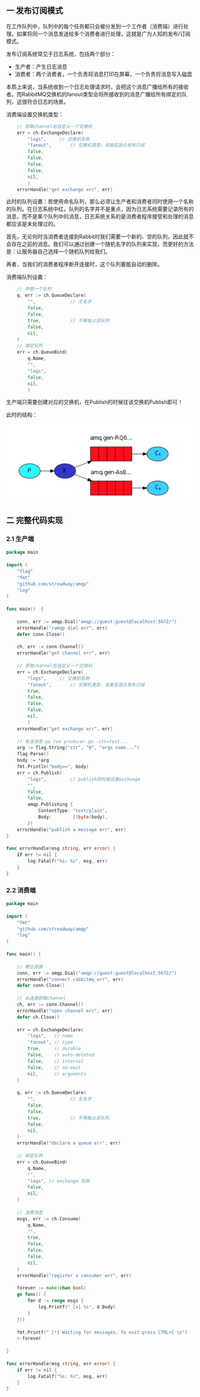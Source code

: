 ## 一  发布订阅模式

在工作队列中，队列中的每个任务都只会被分发到一个工作者（消费端）进行处理。如果将同一个消息发送给多个消费者进行处理，这就是广为人知的发布/订阅模式。  

发布订阅系统常见于日志系统，包括两个部分：
- 生产者：产生日志消息
- 消费者：两个消费者，一个负责将消息打印在屏幕，一个负责将消息写入磁盘

本质上来说，当系统收到一个日志处理请求时，会把这个消息广播给所有的接收者。而RabbitMQ交换机的fanout类型会将所接收到的消息广播给所有绑定的队列，这很符合日志的场景。  

消费端设置交换机类型：
```go
	// 获取channel后自定义一个交换机
	err = ch.ExchangeDeclare(
		"logs",		// 交换机名称
		"fanout",		// 交换机类型，该类型适合发布订阅
		false,
		false,
		false,
		false,
		nil,
		)
	errorHandle("get exchange err", err)
```

此时的队列设置：若使用命名队列，那么必须让生产者和消费者同时使用一个名称的队列。在日志系统中红，队列的名字并不是重点，因为日志系统需要记录所有的消息，而不是某个队列中的消息，日志系统关系的是消费者程序接受和处理的消息都应该是未处理过的。  

首先，无论何时当消费者连接到Rabbit时我们需要一个新的、空的队列，因此就不会存在之前的消息。我们可以通过创建一个随机名字的队列来实现，而更好的方法是：让服务器自己选择一个随机队列给我们。  

再者，当我们的消费者程序断开连接时，这个队列要能自动的删除。  

消费端队列设置：
```go
    // 声明一个队列
	q, err := ch.QueueDeclare(
		"",				// 无名字
		false,
		false,
		true,			// 不再独占该队列
		false,
		nil,
    )
    // 绑定队列
	err = ch.QueueBind(
		q.Name,
		"",
		"logs",
		false,
		nil,
		)
```


生产端只需要创建对应的交换机，在Publish的时候往该交换机Publish即可！  

此时的结构：  

![](../../images/mq/rabbitmq-16.png)  

## 二 完整代码实现

### 2.1 生产端
```go
package main

import (
	"flag"
	"fmt"
	"github.com/streadway/amqp"
	"log"
)

func main()  {

	conn, err := amqp.Dial("amqp://guest:guest@localhost:5672/")
	errorHandle("ramqp dial err", err)
	defer conn.Close()

	ch, err := conn.Channel()
	errorHandle("get channel err", err)

	// 获取channel后自定义一个交换机
	err = ch.ExchangeDeclare(
		"logs",		// 交换机名称
		"fanout",		// 交换机类型，该类型适合发布订阅
		true,
		false,
		false,
		false,
		nil,
		)
	errorHandle("get exchange err", err)

	// 发送消息:go run producer.go -str=test...
	arg := flag.String("str", "0", "args name...")
	flag.Parse()
	body := *arg
	fmt.Println("body==", body)
	err = ch.Publish(
		"logs",			// publish的时候设置exchange
		"",
		false,
		false,
		amqp.Publishing {
			ContentType: "text/plain",
			Body:        []byte(body),
		})
	errorHandle("publish a message err", err)
}

func errorHandle(msg string, err error) {
	if err != nil {
		log.Fatalf("%s: %s", msg, err)
	}
}
```

### 2.2 消费端

```go
package main

import (
	"fmt"
	"github.com/streadway/amqp"
	"log"
)

func main() {

	// 建立连接
	conn, err := amqp.Dial("amqp://guest:guest@localhost:5672/")
	errorHandle("connect rabbitmq err", err)
	defer conn.Close()

	// 从连接获取channel
	ch, err := conn.Channel()
	errorHandle("open channel err", err)
	defer ch.Close()

	err = ch.ExchangeDeclare(
		"logs",   // name
		"fanout", // type
		true,     // durable
		false,    // auto-deleted
		false,    // internal
		false,    // no-wait
		nil,      // arguments
	)

	q, err := ch.QueueDeclare(
		"",				// 无名字
		false,
		false,
		true,			// 不再独占该队列
		false,
		nil,
	)
	errorHandle("declare a queue err", err)

	// 绑定队列
	err = ch.QueueBind(
		q.Name,
		"",
		"logs",	// exchange 名称
		false,
		nil,
	)

	// 消费消息
	msgs, err := ch.Consume(
		q.Name,
		"",
		true,
		false,
		false,
		false,
		nil,
	)
	errorHandle("register a consumer err", err)

	forever := make(chan bool)
	go func() {
		for d := range msgs {
			log.Printf(" [x] %s", d.Body)
		}
	}()

	fmt.Printf(" [*] Waiting for messages. To exit press CTRL+C \n")
	<-forever

}

func errorHandle(msg string, err error) {
	if err != nil {
		log.Fatalf("%s: %s", msg, err)
	}
}
```
